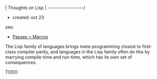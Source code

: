 | Thoughts on Lisp |
\------------------/
- created: oct 23

see:
- [Passes > Macros](passes-over-macros.md)


The Lisp family of languages brings meta-programming closest to first-class
compiler parity, and languages in the Lisp family often do this by marrying
compile-time and run-time, which has its own set of consequences.

TODO
